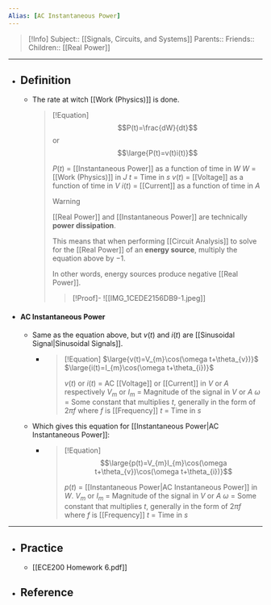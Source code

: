 ```yaml
---
Alias: [AC Instantaneous Power]
---
```

> [!Info]
> Subject:: [[Signals, Circuits, and Systems]]
> Parents:: 
> Friends:: 
> Children:: [[Real Power]]
---
- ## Definition
	- The rate at witch [[Work (Physics)]] is done.
	  > [!Equation] 
	  > $$P(t)=\frac{dW}{dt}$$
	  > or
	  > $$\large{P(t)=v(t)i(t)}$$
	  > 
	  > $P(t)$ = [[Instantaneous Power]] as a function of time in $W$
	  > $W$ = [[Work (Physics)]] in $J$
	  > $t$ = Time in $s$
	  > $v(t)$ = [[Voltage]] as a function of time in $V$
	  > $i(t)$ = [[Current]] as a function of time in $A$
	  > 
	  > > [!Warning]
	  > > [[Real Power]] and [[Instantaneous Power]] are technically **power dissipation**. 
	  > > 
	  > > This means that when performing [[Circuit Analysis]] to solve for the [[Real Power]] of an **energy source**, multiply the equation above by $-1$.
	  > > 
	  > > In other words, energy sources produce negative [[Real Power]].
	  > 
	  > > [!Proof]-
	  > > ![[IMG_1CEDE2156DB9-1.jpeg]]
- #### AC Instantaneous Power
	- Same as the equation above, but $v(t)$ and $i(t)$ are [[Sinusoidal Signal|Sinusoidal Signals]].
		- > [!Equation]
		  > $\large{v(t)=V_{m}\cos(\omega t+\theta_{v})}$
		  > $\large{i(t)=I_{m}\cos(\omega t+\theta_{i})}$
		  > 
		  > $v(t)$ or $i(t)$ = AC [[Voltage]] or [[Current]] in $V$ or $A$ respectively
		  > $V_{m}$ or $I_{m}$ = Magnitude of the signal in $V$ or $A$
		  > $\omega$ = Some constant that multiplies $t$, generally in the form of $2\pi f$ where $f$ is [[Frequency]]
		  > $t$ = Time in $s$
	- Which gives this equation for [[Instantaneous Power|AC Instantaneous Power]]:
		- >[!Equation]
		  > $$\large{p(t)=V_{m}I_{m}\cos(\omega t+\theta_{v})\cos(\omega t+\theta_{i})}$$
		  > 
		  > $p(t)$ = [[Instantaneous Power|AC Instantaneous Power]] in $W$.
		  > $V_{m}$ or $I_{m}$ = Magnitude of the signal in $V$ or $A$
		  > $\omega$ = Some constant that multiplies $t$, generally in the form of $2\pi f$ where $f$ is [[Frequency]]
		  > $t$ = Time in $s$
---
- ## Practice
	- [[ECE200 Homework 6.pdf]]
- ## Reference